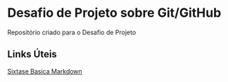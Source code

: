 # Desafio de Projeto sobre Git/GitHub
Repositório criado para o Desafio de Projeto

## Links Úteis
[Sixtase Basica Markdown](https://www.markdownguide.org/getting-started/)

